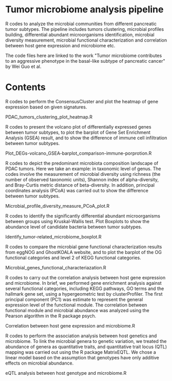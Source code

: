 # Tumor microbiome analysis pipeline
R codes to analyze the microbial communities from different pancreatic tumor subtypes. The pipeline includes tumors clustering, microbial profiles building, differential abundant microorganisms identification, microbial diversity measurement, microbial functional characterization and correlation between host gene expression and microbiome etc. 

The code files here are linked to the work "Tumor microbiome contributes to an aggressive phenotype in the basal-like subtype of pancreatic cancer" by Wei Guo et al.

# Contents

R codes to perform the ConsensusCluster and plot the heatmap of gene expression based on given signatures.

PDAC_tumors_clustering_plot_heatmap.R

R codes to present the volcano plot of differentially expressed genes between tumor subtypes, to plot the barplot of Gene Set Enrichment Analysis (GSEA) result, and to show the difference of immune cell infiltration between tumor subtypes.

Plot_DEGs-volcano_GSEA-barplot_comparison-immune-porprotion.R

R codes to depict the predominant microbiota composition landscape of PDAC tumors. Here we take an example: in taxonomic level of genus. The codes involve the measurement of microbial diversity using richness (the number of observed taxonomic units), Shannon index of alpha-diversity, and Bray-Curtis metric distance of beta-diversity. In addition, principal coordinates analysis (PCoA) was carried out to show the difference between tumor subtypes.

Microbial_profile_diversity_measure_PCoA_plot.R

R codes to identify the significantly differential abundant microorganisms between groups using Kruskal-Wallis test. Plot Boxplots to show the abundance level of candidate bacteria between tumor subtypes.

Identify_tumor-related_microbiome_boxplot.R

R codes to compare the microbial gene functional characterization results from eggNOG and GhostKOALA website, and to plot the barplot of the OG functional categories and level 2 of KEGG functional categories.

Microbial_genes_functional_characteriazation.R

R codes to carry out the correlation analysis between host gene expression and microbiome. In brief, we performed gene enrichment analysis against several functional categories, including KEGG pathways, GO terms and the hallmark gene set, using a hypergeometric test by clusterProfiler. The first principal component (PC1) was estimate to represent the general expression level of the functional module. The correlation between functional module and microbial abundance was analyzed using the Pearson algorithm in the R package psych. 

Correlation between host gene expression and microbiome.R

R codes to perform the association analysis between host genetics and microbiome. To link the microbial genera to genetic variation, we treated the abundance of genera as quantitative traits, and quantitative trait locus (QTL) mapping was carried out using the R package MatrixEQTL. We chose a linear model based on the assumption that genotypes have only additive effects on microbial abundance.

eQTL analysis between host genotype and microbiome.R
